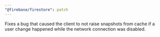 ```yaml
---
"@firebase/firestore": patch
---
```


Fixes a bug that caused the client to not raise snapshots from cache if a user change happened while the network connection was disabled.
